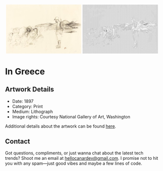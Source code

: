 <html>

<div align="center">
    <img width="49%" src="artwork.jpg" alt="artwork"/>
    <img width="49%" src="ascii_artwork.jpg" alt="artwork ASCII"/>
</div>

# In Greece

## Artwork Details

- Date: 1897
- Category: Print
- Medium: Lithograph
- Image rights: Courtesy National Gallery of Art, Washington

Additional details about the artwork can be found [here](https://www.artsy.net/artwork/jean-louis-forain-in-greece).

## Contact

Got questions, compliments, or just wanna chat about the latest tech trends? Shoot me an email
at [hellocanardev@gmail.com](mailto:hellocanardev@gmail.com). I promise not to hit you with any spam—just good vibes and
maybe a few lines of code.

</html>
